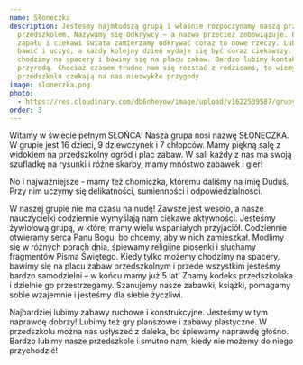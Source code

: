 ```yaml
---
name: Słoneczka
description: Jesteśmy najmłodszą grupą i właśnie rozpoczynamy naszą przygodę z
  przedszkolem. Nazywamy się Odkrywcy – a nazwa przecież zobowiązuje. Pełni
  zapału i ciekawi świata zamierzamy odkrywać coraz to nowe rzeczy. Lubimy się
  bawić i uczyć, a każdy kolejny dzień wydaje się być coraz ciekawszy. Często
  chodzimy na spacery i bawimy się na placu zabaw. Bardzo lubimy kontakt z
  przyrodą. Chociaż czasem trudno nam się rozstać z rodzicami, to wiemy, że w
  przedszkolu czekają na nas niezwykłe przygody
image: sloneczka.png
photo:
  - https://res.cloudinary.com/db6nheyow/image/upload/v1622539587/grupy/starszaki.png
order: 3
---
```

Witamy w świecie pełnym SŁOŃCA! Nasza grupa nosi nazwę SŁONECZKA. W grupie jest 16 dzieci, 9 dziewczynek i 7 chłopców. Mamy piękną salę z widokiem na przedszkolny ogród i plac zabaw. W sali każdy z nas ma swoją szufladkę na rysunki i różne skarby, mamy mnóstwo zabawek i gier!

No i najważniejsze - mamy też chomiczka, któremu daliśmy na imię Duduś. Przy nim uczymy się delikatności, sumienności i odpowiedzialności.

W naszej grupie nie ma czasu na nudę! Zawsze jest wesoło, a nasze nauczycielki codziennie wymyślają nam ciekawe aktywności. Jesteśmy żywiołową grupą, w której mamy wielu wspaniałych przyjaciół. Codziennie otwieramy serca Panu Bogu, bo chcemy, aby w nich zamieszkał. Modlimy się w różnych porach dnia, śpiewamy religijne piosenki i słuchamy fragmentów Pisma Świętego. Kiedy tylko możemy chodzimy na spacery, bawimy się na placu zabaw przedszkolnym i przede wszystkim jesteśmy bardzo samodzielni – w końcu mamy już 5 lat! Znamy kodeks przedszkolaka i dzielnie go przestrzegamy. Szanujemy nasze zabawki, książki, pomagamy sobie wzajemnie i jesteśmy dla siebie życzliwi.

Najbardziej lubimy zabawy ruchowe i konstrukcyjne. Jesteśmy w tym naprawdę dobrzy! Lubimy też gry planszowe i zabawy plastyczne. W przedszkolu można nas usłyszeć z daleka, bo śpiewamy naprawdę głośno. Bardzo lubimy nasze przedszkole i smutno nam, kiedy nie możemy do niego przychodzić!
